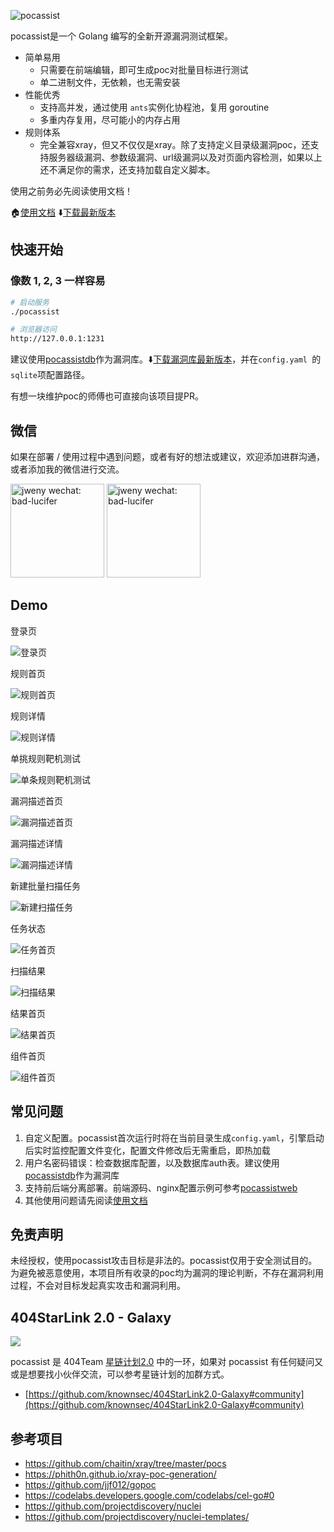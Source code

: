 ![pocassist](https://socialify.git.ci/jweny/pocassist/image?description=1&descriptionEditable=%E5%85%A8%E6%96%B0%E7%9A%84%E5%BC%80%E6%BA%90%E6%BC%8F%E6%B4%9E%E6%B5%8B%E8%AF%95%E6%A1%86%E6%9E%B6%EF%BC%8C%E5%AE%9E%E7%8E%B0poc%E5%9C%A8%E7%BA%BF%E7%BC%96%E8%BE%91%E3%80%81%E8%BF%90%E8%A1%8C%E3%80%81%E6%89%B9%E9%87%8F%E6%B5%8B%E8%AF%95&font=Inter&forks=1&issues=1&language=1&logo=https%3A%2F%2Favatars1.githubusercontent.com%2Fu%2F26767398&owner=1&pattern=Floating%20Cogs&pulls=1&stargazers=1&theme=Dark)

pocassist是一个 Golang 编写的全新开源漏洞测试框架。

- 简单易用
  - 只需要在前端编辑，即可生成poc对批量目标进行测试
  - 单二进制文件，无依赖，也无需安装
- 性能优秀
  - 支持高并发，通过使用 `ants`实例化协程池，复用 goroutine
  - 多重内存复用，尽可能小的内存占用
- 规则体系
  - 完全兼容xray，但又不仅仅是xray。除了支持定义目录级漏洞poc，还支持服务器级漏洞、参数级漏洞、url级漏洞以及对页面内容检测，如果以上还不满足你的需求，还支持加载自定义脚本。

使用之前务必先阅读使用文档！

🏠[使用文档](https://pocassist.jweny.top/)	⬇️[下载最新版本](https://github.com/jweny/pocassist/releases)

## 快速开始

### 像数 1, 2, 3 一样容易

```bash
# 启动服务
./pocassist

# 浏览器访问 
http://127.0.0.1:1231
```

建议使用[pocassistdb](https://github.com/jweny/pocassistdb)作为漏洞库。⬇️[下载漏洞库最新版本](https://github.com/jweny/pocassistdb/releases/)，并在`config.yaml `的`sqlite`项配置路径。

有想一块维护poc的师傅也可直接向该项目提PR。

## 微信

如果在部署 / 使用过程中遇到问题，或者有好的想法或建议，欢迎添加进群沟通，或者添加我的微信进行交流。

<p align="left">
   <img alt="jweny wechat: bad-lucifer" src="docs/pic/wechat.jpeg" width="150"/>
   <img alt="jweny wechat: bad-lucifer" src="docs/pic/群二维码.jpeg" width="150"/>
</p>

## Demo

登录页

![登录页](docs/pic/登录页.jpg)

规则首页

![规则首页](docs/pic/规则首页.jpg)

规则详情

![规则详情](docs/pic/规则详情.jpg)

单挑规则靶机测试

![单条规则靶机测试](docs/pic/单条规则靶机测试.png)

漏洞描述首页

![漏洞描述首页](docs/pic/漏洞描述首页.jpg)

漏洞描述详情

![漏洞描述详情](docs/pic/漏洞描述详情.png)

新建批量扫描任务

![新建扫描任务](docs/pic/新建扫描任务.png)

任务状态

![任务首页](docs/pic/任务首页.png)

扫描结果

![扫描结果](docs/pic/扫描结果.jpg)

结果首页

![结果首页](docs/pic/结果首页.jpg)

组件首页

![组件首页](docs/pic/组件首页.jpg)

## 常见问题

1. 自定义配置。pocassist首次运行时将在当前目录生成`config.yaml`，引擎启动后实时监控配置文件变化，配置文件修改后无需重启，即热加载
2. 用户名密码错误：检查数据库配置，以及数据库auth表。建议使用[pocassistdb](https://github.com/jweny/pocassistdb)作为漏洞库
5. 支持前后端分离部署。前端源码、nginx配置示例可参考[pocassistweb](https://github.com/jweny/pocassistweb)
4. 其他使用问题请先阅读[使用文档](https://pocassist.jweny.top/)


## 免责声明

未经授权，使用pocassist攻击目标是非法的。pocassist仅用于安全测试目的。为避免被恶意使用，本项目所有收录的poc均为漏洞的理论判断，不存在漏洞利用过程，不会对目标发起真实攻击和漏洞利用。

## 404StarLink 2.0 - Galaxy

![](https://github.com/knownsec/404StarLink-Project/raw/master/logo.png)

pocassist 是 404Team [星链计划2.0](https://github.com/knownsec/404StarLink2.0-Galaxy) 中的一环，如果对 pocassist 有任何疑问又或是想要找小伙伴交流，可以参考星链计划的加群方式。

- [https://github.com/knownsec/404StarLink2.0-Galaxy#community](https://github.com/knownsec/404StarLink2.0-Galaxy#community)

## 参考项目

- https://github.com/chaitin/xray/tree/master/pocs
- https://phith0n.github.io/xray-poc-generation/
- https://github.com/jjf012/gopoc
- https://codelabs.developers.google.com/codelabs/cel-go#0
- https://github.com/projectdiscovery/nuclei
- https://github.com/projectdiscovery/nuclei-templates/


